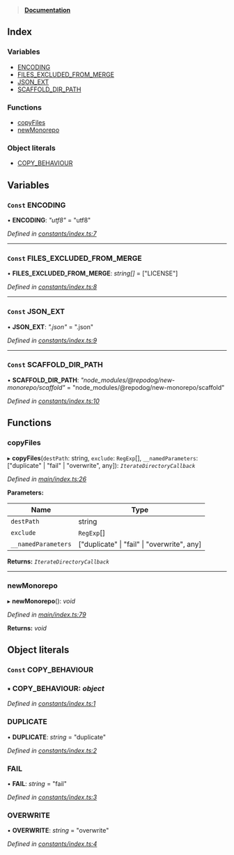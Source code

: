 > **[Documentation](README.md)**

## Index

### Variables

* [ENCODING](README.md#const-encoding)
* [FILES_EXCLUDED_FROM_MERGE](README.md#const-files_excluded_from_merge)
* [JSON_EXT](README.md#const-json_ext)
* [SCAFFOLD_DIR_PATH](README.md#const-scaffold_dir_path)

### Functions

* [copyFiles](README.md#copyfiles)
* [newMonorepo](README.md#newmonorepo)

### Object literals

* [COPY_BEHAVIOUR](README.md#const-copy_behaviour)

## Variables

### `Const` ENCODING

• **ENCODING**: *"utf8"* = "utf8"

*Defined in [constants/index.ts:7](https://github.com/dylanaubrey/repodog/blob/5770af1/packages/new-monorepo/src/constants/index.ts#L7)*

___

### `Const` FILES_EXCLUDED_FROM_MERGE

• **FILES_EXCLUDED_FROM_MERGE**: *string[]* =  ["LICENSE"]

*Defined in [constants/index.ts:8](https://github.com/dylanaubrey/repodog/blob/5770af1/packages/new-monorepo/src/constants/index.ts#L8)*

___

### `Const` JSON_EXT

• **JSON_EXT**: *".json"* = ".json"

*Defined in [constants/index.ts:9](https://github.com/dylanaubrey/repodog/blob/5770af1/packages/new-monorepo/src/constants/index.ts#L9)*

___

### `Const` SCAFFOLD_DIR_PATH

• **SCAFFOLD_DIR_PATH**: *"node_modules/@repodog/new-monorepo/scaffold"* = "node_modules/@repodog/new-monorepo/scaffold"

*Defined in [constants/index.ts:10](https://github.com/dylanaubrey/repodog/blob/5770af1/packages/new-monorepo/src/constants/index.ts#L10)*

## Functions

###  copyFiles

▸ **copyFiles**(`destPath`: string, `exclude`: `RegExp`[], `__namedParameters`: ["duplicate" | "fail" | "overwrite", any]): *`IterateDirectoryCallback`*

*Defined in [main/index.ts:26](https://github.com/dylanaubrey/repodog/blob/5770af1/packages/new-monorepo/src/main/index.ts#L26)*

**Parameters:**

Name | Type |
------ | ------ |
`destPath` | string |
`exclude` | `RegExp`[] |
`__namedParameters` | ["duplicate" \| "fail" \| "overwrite", any] |

**Returns:** *`IterateDirectoryCallback`*

___

###  newMonorepo

▸ **newMonorepo**(): *void*

*Defined in [main/index.ts:79](https://github.com/dylanaubrey/repodog/blob/5770af1/packages/new-monorepo/src/main/index.ts#L79)*

**Returns:** *void*

## Object literals

### `Const` COPY_BEHAVIOUR

### ▪ **COPY_BEHAVIOUR**: *object*

*Defined in [constants/index.ts:1](https://github.com/dylanaubrey/repodog/blob/5770af1/packages/new-monorepo/src/constants/index.ts#L1)*

###  DUPLICATE

• **DUPLICATE**: *string* = "duplicate"

*Defined in [constants/index.ts:2](https://github.com/dylanaubrey/repodog/blob/5770af1/packages/new-monorepo/src/constants/index.ts#L2)*

###  FAIL

• **FAIL**: *string* = "fail"

*Defined in [constants/index.ts:3](https://github.com/dylanaubrey/repodog/blob/5770af1/packages/new-monorepo/src/constants/index.ts#L3)*

###  OVERWRITE

• **OVERWRITE**: *string* = "overwrite"

*Defined in [constants/index.ts:4](https://github.com/dylanaubrey/repodog/blob/5770af1/packages/new-monorepo/src/constants/index.ts#L4)*